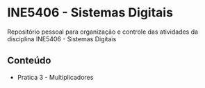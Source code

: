 
# INE5406 - Sistemas Digitais

Repositório pessoal para organização e controle das atividades da disciplina INE5406 - Sistemas Digitais
## Conteúdo

- Pratica 3 - Multiplicadores
